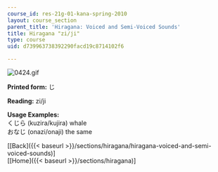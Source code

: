 ```yaml
---
course_id: res-21g-01-kana-spring-2010
layout: course_section
parent_title: 'Hiragana: Voiced and Semi-Voiced Sounds'
title: Hiragana "zi/ji"
type: course
uid: d739963738392290facd19c8714102f6

---
```


![0424.gif](/coursemedia/res-21g-01-kana-spring-2010/ae734ea434cb357e82fd74c09430eb39_0424.gif)

**Printed form:** じ

**Reading:** zi/ji

**Usage Examples:**  
くじら (kuzira/kujira) whale  
おなじ (onazi/onaji) the same

  
\[[Back]({{< baseurl >}}/sections/hiragana/hiragana-voiced-and-semi-voiced-sounds)\]  
\[[Home]({{< baseurl >}}/sections/hiragana)\]